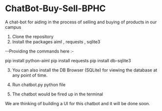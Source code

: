 # ChatBot-Buy-Sell-BPHC
A chat-bot for aiding in the process of selling and buying of products in our campus


1) Clone the repository 
2) Install the packages aiml , requests , sqlite3

--Providing the commands here :-
  
  pip install python-aiml
  pip install requests
  pip install db-sqlite3
  
 3) You can also install the DB Browser (SQLite) for viewing the database at any point of time.
 
 4) Run chatbot.py python file 
 
 5) The chatbot would be fired up in the terminal 
 
 We are thinking of building a UI for this chatbot and it will be done soon.
  
  
